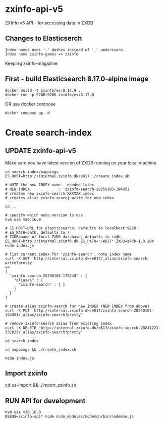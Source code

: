 # zxinfo-api-v5
ZXInfo v5 API - for accessing data in ZXDB

## Changes to Elasticserch
```
Index names uses '-' dashes instead of '_' underscore.
Index name zxinfo-games => zxinfo
```

Keeping zxinfo-magazine

## First - build Elasticsearch 8.17.0-alpine image
```
docker build -t zxinfo/es:8.17.0 .
docker run -p 9200:9200 zxinfo/es:8.17.0
```

OR use docker compose
```
docker compose up -d
```

# Create search-index

## UPDATE zxinfo-api-v5 
Make sure you have latest version of ZXDB running on your local machine.

```
cd search-index/mappings
ES_HOST=http://internal.zxinfo.dk/e817 ./create_index.sh

# NOTE the new INDEX name - needed later
# NEW INDEX             :  zxinfo-search-20250103-194951
# creates new zxinfo-search-XXXXXX index
# creates alias zxinfo-searcj-write for new index

cd ..

# specify which node version to use
nvm use v20.16.0

# ES_HOST=URL for elasticsearch, defaults to localhost:9200
# ES_PATH=path, defaults to /
# ZXDB=name of local ZXDB database, defaults to zxdb
ES_HOST=http://internal.zxinfo.dk ES_PATH="/e817" ZXDB=zxdb-1.0.204 node index.js

# list current index for 'zxinfo-search', note index name
curl -X GET 'http://internal.zxinfo.dk/e817/_alias/zxinfo-search-write?pretty'
=>
{
  "zxinfo-search-20250103-175249" : {
    "aliases" : {
      "zxinfo-search" : { }
    }
  }
}

# create alias zxinfo-search for new INDEX (NEW INDEX from above)
curl -X PUT 'http://internal.zxinfo.dk/e817/zxinfo-search-20250103-194951/_alias/zxinfo-search?pretty"

# remove zxinfo-search alias from existing index
curl -X DELETE 'http://internal.zxinfo.dk/e817/zxinfo-search-20241221-232022/_alias/zxinfo-search?pretty'
```

```
cd search-index

cd mappings && ./create_index.sh

node index.js
```

## Import zxinfo
cd es-import && ./import_zxinfo.sh

## RUN API for development
```
nvm use v20.16.0
DEBUG=zxinfo-api* node node_modules/nodemon/bin/nodemon.js
```
